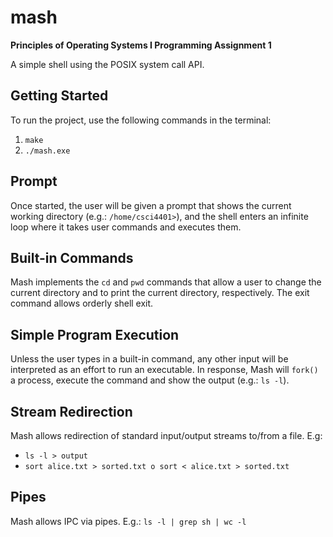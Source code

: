 # mash

**Principles of Operating Systems I Programming Assignment 1**

A simple shell using the POSIX system call API.

## Getting Started
To run the project, use the following commands in the terminal:
1. `make`
2. `./mash.exe`

## Prompt
Once started, the user will be given a prompt that shows the current working directory (e.g.: `/home/csci4401>`), and the shell enters an infinite loop where it takes user commands and executes them.

## Built-in Commands
Mash implements the `cd` and `pwd` commands that allow a user to change the current directory and to print the current directory, respectively. The exit command allows orderly shell exit.

## Simple Program Execution
Unless the user types in a built-in command, any other input will be interpreted as an effort to run an executable. In response, Mash will `fork()` a process, execute the command and show the output (e.g.: `ls -l`).

## Stream Redirection
Mash allows redirection of standard input/output streams to/from a file. E.g:
* `ls -l > output`
* `sort alice.txt > sorted.txt o sort < alice.txt > sorted.txt`

## Pipes
Mash allows IPC via pipes. E.g.: `ls -l | grep sh | wc -l`
